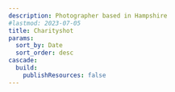 ```yaml
---
description: Photographer based in Hampshire
#lastmod: 2023-07-05
title: Charityshot 
params:
  sort_by: Date
  sort_order: desc
cascade:
  build:
    publishResources: false
---
```


